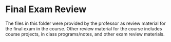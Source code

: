 # Final Exam Review

The files in this folder were provided by the professor as review material for the final exam in the course. Other review material for the course includes course projects, in class programs/notes, and other exam review materials.
